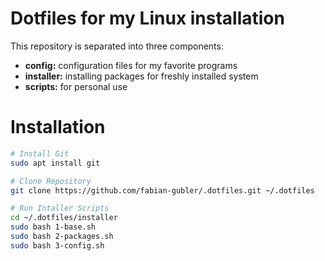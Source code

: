 # Dotfiles for my Linux installation
This repository is separated into three components:
- **config:** configuration files for my favorite programs
- **installer:** installing packages for freshly installed system
- **scripts:** for personal use

# Installation

```bash
# Install Git
sudo apt install git

# Clone Repository
git clone https://github.com/fabian-gubler/.dotfiles.git ~/.dotfiles

# Run Intaller Scripts
cd ~/.dotfiles/installer
sudo bash 1-base.sh
sudo bash 2-packages.sh
sudo bash 3-config.sh
```
